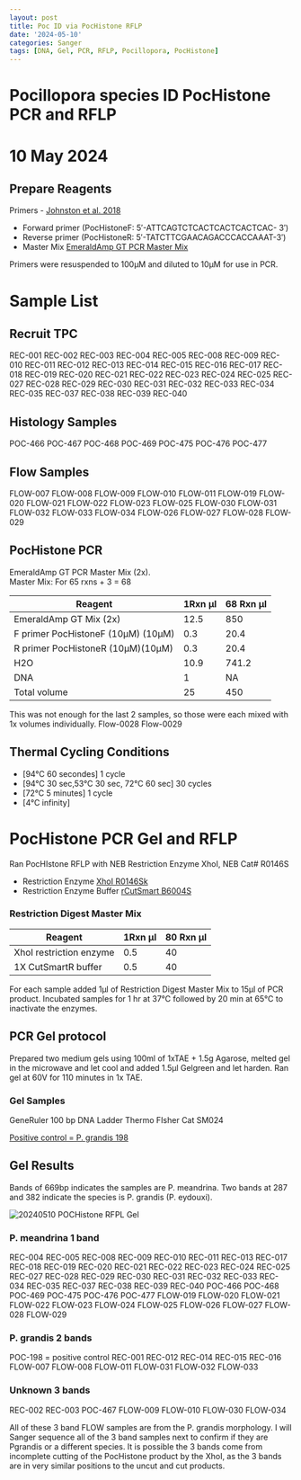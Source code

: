 ```yaml
---
layout: post
title: Poc ID via PocHistone RFLP 
date: '2024-05-10'
categories: Sanger
tags: [DNA, Gel, PCR, RFLP, Pocillopora, PocHistone]
---
```


# Pocillopora species ID PocHistone PCR and RFLP

# 10 May 2024

## Prepare Reagents
Primers - [Johnston et al. 2018](https://peerj.com/articles/4355/)   
- Forward primer (PocHistoneF: 5′-ATTCAGTCTCACTCACTCACTCAC- 3′)    
- Reverse primer (PocHistoneR: 5′-TATCTTCGAACAGACCCACCAAAT-3′)  
- Master Mix [EmeraldAmp GT PCR Master Mix](https://github.com/hputnam/Putnam_Lab_Notebook/blob/master/images/TaKaRa_Emerald_RR320A_DS.pdf)

Primers were resuspended to 100µM and diluted to 10µM for use in PCR. 

# Sample List

## Recruit TPC
REC-001
REC-002
REC-003
REC-004
REC-005
REC-008
REC-009
REC-010
REC-011
REC-012
REC-013
REC-014
REC-015
REC-016
REC-017
REC-018
REC-019
REC-020
REC-021
REC-022
REC-023
REC-024
REC-025
REC-027
REC-028
REC-029
REC-030
REC-031
REC-032
REC-033
REC-034
REC-035
REC-037
REC-038
REC-039
REC-040

## Histology Samples
POC-466
POC-467
POC-468
POC-469
POC-475
POC-476
POC-477

## Flow Samples
FLOW-007
FLOW-008
FLOW-009
FLOW-010
FLOW-011
FLOW-019
FLOW-020
FLOW-021
FLOW-022
FLOW-023
FLOW-025
FLOW-030
FLOW-031
FLOW-032
FLOW-033
FLOW-034
FLOW-026
FLOW-027
FLOW-028
FLOW-029


## PocHistone PCR
EmeraldAmp GT PCR Master Mix (2x).  
Master Mix: For 65 rxns + 3 = 68 

Reagent | 1Rxn µl | 68 Rxn µl |  
---|---|---|
EmeraldAmp GT Mix (2x)             | 12.5| 850|
F primer PocHistoneF (10µM) (10µM) |	0.3	 |20.4
R primer PocHistoneR (10µM)(10µM)  |	0.3	 |20.4
H2O			                         |10.9 |741.2
DNA		                            |1	 | NA
Total volume 		                  |25	 |450

This was not enough for the last 2 samples, so those were each mixed with 1x volumes individually.
Flow-0028
Flow-0029

## Thermal Cycling Conditions 
- [94°C 60 secondes] 1 cycle
- [94°C 30 sec,53°C 30 sec, 72°C 60 sec] 30 cycles
- [72°C 5 minutes] 1 cycle
- [4°C infinity]



# PocHistone PCR Gel and RFLP 
Ran PocHIstone RFLP with NEB Restriction Enzyme XhoI, NEB Cat# R0146S 
- Restriction Enzyme [XhoI R0146Sk](https://github.com/hputnam/Putnam_Lab_Notebook/blob/master/images/XhoI%20_%20NEB_R0146S.pdf)    
- Restriction Enzyme Buffer [rCutSmart B6004S](https://github.com/hputnam/Putnam_Lab_Notebook/blob/master/images/rCutSmart_Buffer%20_%20NEB_B6004S.pdf)    	

### Restriction Digest Master Mix
Reagent	|1Rxn µl	|80 Rxn µl   
---|---|---      
XhoI restriction enzyme |	0.5	|40   
1X CutSmartR buffer 	|0.5|	40   

For each sample added 1µl of Restriction Digest Master Mix to 15µl of PCR product.
Incubated samples for 1 hr at 37°C followed by 20 min at 65°C to inactivate the enzymes. 


## PCR Gel protocol
Prepared two medium gels using 100ml of 1xTAE + 1.5g Agarose, melted gel  in the microwave and let cool and added 1.5µl Gelgreen and let harden. Ran gel at 60V for 110 minutes in 1x TAE.


### Gel Samples

GeneRuler 100 bp DNA Ladder Thermo FIsher Cat SM024

[Positive control = P. grandis 198](https://github.com/hputnam/Putnam_Lab_Notebook/blob/master/images/20230816_PocHistone_PCR_RFLP.jpg?raw=true)

## Gel Results
Bands of 669bp indicates the samples are P. meandrina. Two bands at 287 and 382 indicate the species is P. grandis (P. eydouxi).

![20240510 POCHistone RFPL Gel](https://github.com/hputnam/Putnam_Lab_Notebook/blob/master/images/20240510_POCHistone_RFLP_Gel.png?raw=true)

### P. meandrina 1 band   
REC-004
REC-005
REC-008
REC-009
REC-010
REC-011
REC-013
REC-017
REC-018
REC-019
REC-020
REC-021
REC-022
REC-023
REC-024
REC-025
REC-027
REC-028
REC-029
REC-030
REC-031
REC-032
REC-033
REC-034
REC-035
REC-037
REC-038
REC-039
REC-040
POC-466
POC-468
POC-469
POC-475
POC-476
POC-477
FLOW-019
FLOW-020
FLOW-021
FLOW-022
FLOW-023
FLOW-024
FLOW-025
FLOW-026
FLOW-027
FLOW-028
FLOW-029

### P. grandis 2 bands
POC-198 = positive control
REC-001
REC-012
REC-014
REC-015
REC-016
FLOW-007
FLOW-008
FLOW-011
FLOW-031
FLOW-032
FLOW-033

### Unknown 3 bands
REC-002
REC-003
POC-467
FLOW-009
FLOW-010
FLOW-030
FLOW-034

All of these 3 band FLOW samples are from the P. grandis morphology. I will Sanger sequence all of the 3 band samples next to confirm if they are Pgrandis or a different species. It is possible the 3 bands come from incomplete cutting of the PocHistone product by the XhoI, as the 3 bands are in very similar positions to the uncut and cut products.
